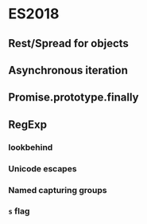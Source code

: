 # ES2018

## Rest/Spread for objects

## Asynchronous iteration

## Promise.prototype.finally

## RegExp

### lookbehind

### Unicode escapes

### Named capturing groups

### `s` flag

